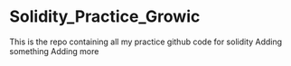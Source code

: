 # Solidity_Practice_Growic
This is the repo containing all my practice github code for solidity
Adding something
Adding more